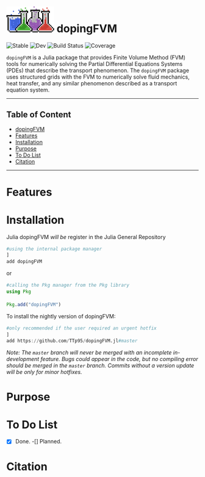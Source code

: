 <div align="left">
  <h1 id="dopingfvm"><img src="/images/Logo_notex_dopingFVM.png" width="125" title="dopingFVM logo"> dopingFVM</h1>
  <p>
    <a style="text-decoration: none" href="https://TTp95.github.io/dopingFVM.jl/stable">
      <img alt="Stable" src="https://img.shields.io/badge/docs-stable-blue.svg" />
    </a>
    <a style="text-decoration: none" href="https://TTp95.github.io/dopingFVM.jl/dev">
      <img alt="Dev" src="https://img.shields.io/badge/docs-dev-blue.svg" />
    </a>
    <a style="text-decoration: none" href="https://github.com/TTp95/dopingFVM.jl/actions">
      <img alt="Build Status" src="https://github.com/TTp95/dopingFVM.jl/workflows/CI/badge.svg"/>
    </a>
    <a style="text-decoration: none" href="https://codecov.io/gh/TTp95/dopingFVM.jl">
      <img alt="Coverage" src="https://codecov.io/gh/TTp95/dopingFVM.jl/branch/master/graph/badge.svg" />
    </a>
  </p>
</div>

`dopingFVM` is a Julia package that provides Finite Volume Method (FVM) tools for numerically solving the Partial Differential Equations Systems (PDEs) that describe the transport phenomenon. The `dopingFVM` package uses structured grids with the FVM to numerically solve fluid mechanics, heat transfer, and any similar phenomenon described as a transport equation system.

---

## Table of Content
* [dopingFVM](#dopingfvm)
* [Features](#features)
* [Installation](#installation)
* [Purpose](#propurse)
* [To Do List](#to-do-list)
* [Citation](#to-do-list)

---

# Features

# Installation

Julia dopingFVM *will be* register in the Julia General Repository

```julia
#using the internal package manager
]
add dopingFVM
```

or

```julia
#calling the Pkg manager from the Pkg library
using Pkg

Pkg.add("dopingFVM")
```

To install the nightly version of dopingFVM:

```julia
#only recommended if the user required an urgent hotfix
]
add https://github.com/TTp95/dopingFVM.jl#master
```

*Note: The `master` branch will never be merged with an incomplete in-development feature. Bugs could appear in the code, but no compiling error should be merged in the `master` branch. Commits without a version update will be only for minor hotfixes.*

# Purpose



# To Do List
-[x] Done.
-[] Planned.


# Citation
